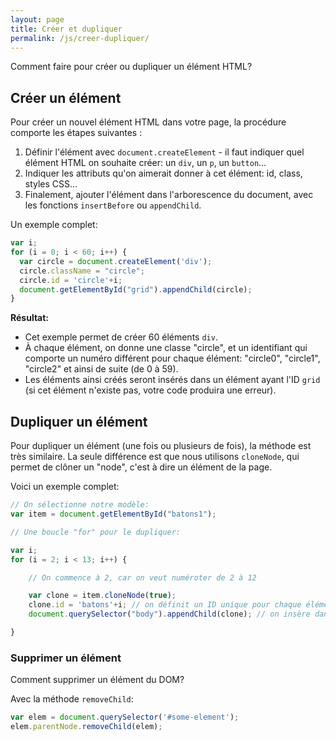```yaml
---
layout: page
title: Créer et dupliquer
permalink: /js/creer-dupliquer/
---
```


Comment faire pour créer ou dupliquer un élément HTML?

## Créer un élément

Pour créer un nouvel élément HTML dans votre page, la procédure comporte les étapes suivantes :

1. Définir l'élément avec `document.createElement` - il faut indiquer quel élément HTML on souhaite créer: un `div`, un `p`, un `button`...
2. Indiquer les attributs qu'on aimerait donner à cet élément: id, class, styles CSS...
3. Finalement, ajouter l'élément dans l'arborescence du document, avec les fonctions `insertBefore` ou `appendChild`.

Un exemple complet:

```javascript
var i;
for (i = 0; i < 60; i++) {
  var circle = document.createElement('div');
  circle.className = "circle";
  circle.id = 'circle'+i;
  document.getElementById("grid").appendChild(circle);
}
```

**Résultat:** 

* Cet exemple permet de créer 60 éléments `div`. 
* À chaque élément, on donne une classe "circle", et un identifiant qui comporte un numéro différent pour chaque élément: "circle0", "circle1", "circle2" et ainsi de suite (de 0 à 59). 
* Les éléments ainsi créés seront insérés dans un élément ayant l'ID `grid` (si cet élément n'existe pas, votre code produira une erreur).


## Dupliquer un élément

Pour dupliquer un élément (une fois ou plusieurs de fois), la méthode est très similaire. La seule différence est que nous utilisons `cloneNode`, qui permet de clôner un "node", c'est à dire un élément de la page.

Voici un exemple complet:

```javascript
// On sélectionne notre modèle:
var item = document.getElementById("batons1");

// Une boucle "for" pour le dupliquer:

var i;
for (i = 2; i < 13; i++) {

	// On commence à 2, car on veut numéroter de 2 à 12

	var clone = item.cloneNode(true);
	clone.id = 'batons'+i; // on définit un ID unique pour chaque élément.
	document.querySelector("body").appendChild(clone); // on insère dans la page.

}
```

### Supprimer un élément

Comment supprimer un élément du DOM?

Avec la méthode `removeChild`:

```javascript
var elem = document.querySelector('#some-element');
elem.parentNode.removeChild(elem);
```